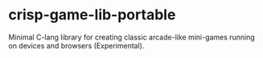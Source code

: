 # crisp-game-lib-portable

Minimal C-lang library for creating classic arcade-like mini-games running on devices and browsers (Experimental).
